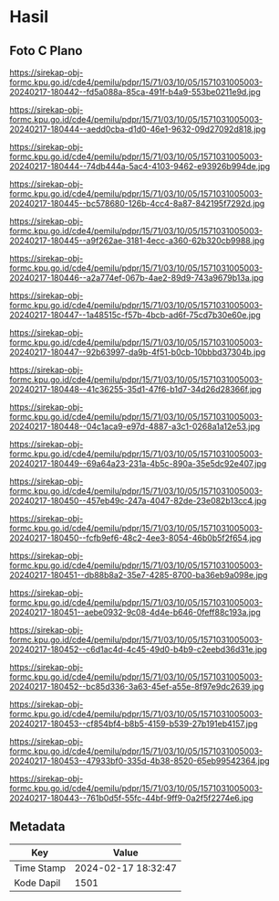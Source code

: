 # Hasil

## Foto C Plano

https://sirekap-obj-formc.kpu.go.id/cde4/pemilu/pdpr/15/71/03/10/05/1571031005003-20240217-180442--fd5a088a-85ca-491f-b4a9-553be0211e9d.jpg

https://sirekap-obj-formc.kpu.go.id/cde4/pemilu/pdpr/15/71/03/10/05/1571031005003-20240217-180444--aedd0cba-d1d0-46e1-9632-09d27092d818.jpg

https://sirekap-obj-formc.kpu.go.id/cde4/pemilu/pdpr/15/71/03/10/05/1571031005003-20240217-180444--74db444a-5ac4-4103-9462-e93926b994de.jpg

https://sirekap-obj-formc.kpu.go.id/cde4/pemilu/pdpr/15/71/03/10/05/1571031005003-20240217-180445--bc578680-126b-4cc4-8a87-842195f7292d.jpg

https://sirekap-obj-formc.kpu.go.id/cde4/pemilu/pdpr/15/71/03/10/05/1571031005003-20240217-180445--a9f262ae-3181-4ecc-a360-62b320cb9988.jpg

https://sirekap-obj-formc.kpu.go.id/cde4/pemilu/pdpr/15/71/03/10/05/1571031005003-20240217-180446--a2a774ef-067b-4ae2-89d9-743a9679b13a.jpg

https://sirekap-obj-formc.kpu.go.id/cde4/pemilu/pdpr/15/71/03/10/05/1571031005003-20240217-180447--1a48515c-f57b-4bcb-ad6f-75cd7b30e60e.jpg

https://sirekap-obj-formc.kpu.go.id/cde4/pemilu/pdpr/15/71/03/10/05/1571031005003-20240217-180447--92b63997-da9b-4f51-b0cb-10bbbd37304b.jpg

https://sirekap-obj-formc.kpu.go.id/cde4/pemilu/pdpr/15/71/03/10/05/1571031005003-20240217-180448--41c36255-35d1-47f6-b1d7-34d26d28366f.jpg

https://sirekap-obj-formc.kpu.go.id/cde4/pemilu/pdpr/15/71/03/10/05/1571031005003-20240217-180448--04c1aca9-e97d-4887-a3c1-0268a1a12e53.jpg

https://sirekap-obj-formc.kpu.go.id/cde4/pemilu/pdpr/15/71/03/10/05/1571031005003-20240217-180449--69a64a23-231a-4b5c-890a-35e5dc92e407.jpg

https://sirekap-obj-formc.kpu.go.id/cde4/pemilu/pdpr/15/71/03/10/05/1571031005003-20240217-180450--457eb49c-247a-4047-82de-23e082b13cc4.jpg

https://sirekap-obj-formc.kpu.go.id/cde4/pemilu/pdpr/15/71/03/10/05/1571031005003-20240217-180450--fcfb9ef6-48c2-4ee3-8054-46b0b5f2f654.jpg

https://sirekap-obj-formc.kpu.go.id/cde4/pemilu/pdpr/15/71/03/10/05/1571031005003-20240217-180451--db88b8a2-35e7-4285-8700-ba36eb9a098e.jpg

https://sirekap-obj-formc.kpu.go.id/cde4/pemilu/pdpr/15/71/03/10/05/1571031005003-20240217-180451--aebe0932-9c08-4d4e-b646-0feff88c193a.jpg

https://sirekap-obj-formc.kpu.go.id/cde4/pemilu/pdpr/15/71/03/10/05/1571031005003-20240217-180452--c6d1ac4d-4c45-49d0-b4b9-c2eebd36d31e.jpg

https://sirekap-obj-formc.kpu.go.id/cde4/pemilu/pdpr/15/71/03/10/05/1571031005003-20240217-180452--bc85d336-3a63-45ef-a55e-8f97e9dc2639.jpg

https://sirekap-obj-formc.kpu.go.id/cde4/pemilu/pdpr/15/71/03/10/05/1571031005003-20240217-180453--cf854bf4-b8b5-4159-b539-27b191eb4157.jpg

https://sirekap-obj-formc.kpu.go.id/cde4/pemilu/pdpr/15/71/03/10/05/1571031005003-20240217-180453--47933bf0-335d-4b38-8520-65eb99542364.jpg

https://sirekap-obj-formc.kpu.go.id/cde4/pemilu/pdpr/15/71/03/10/05/1571031005003-20240217-180443--761b0d5f-55fc-44bf-9ff9-0a2f5f2274e6.jpg


## Metadata

| Key        | Value               |
| ---------- | ------------------- |
| Time Stamp | 2024-02-17 18:32:47 |
| Kode Dapil | 1501                |



